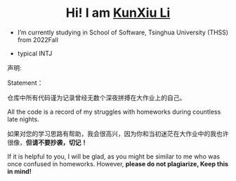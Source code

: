 <h1 align="center">Hi! I am  <a href="https://github.com/likx22">KunXiu Li</a> </h1>

- I’m currently studying in School of Software, Tsinghua University (THSS)  from 2022Fall

- typical INTJ

声明:

Statement：

仓库中所有代码谨为记录曾经无数个深夜拼搏在大作业上的自己。

All the code is a record of my struggles with homeworks during countless late nights.

如果对您的学习思路有帮助，我会很高兴，因为你和当初迷茫在大作业中的我也许很像，**但请不要抄袭，切记！**

If it is helpful to you, I will be glad, as you might be similar to me who was once confused in homeworks. However, **please do not plagiarize, Keep this in mind!**

